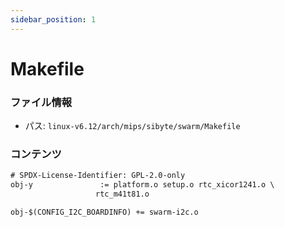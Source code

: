 ```yaml
---
sidebar_position: 1
---
```

# Makefile

### ファイル情報

- パス: `linux-v6.12/arch/mips/sibyte/swarm/Makefile`

### コンテンツ

```txt
# SPDX-License-Identifier: GPL-2.0-only
obj-y				:= platform.o setup.o rtc_xicor1241.o \
				   rtc_m41t81.o

obj-$(CONFIG_I2C_BOARDINFO)	+= swarm-i2c.o

```
